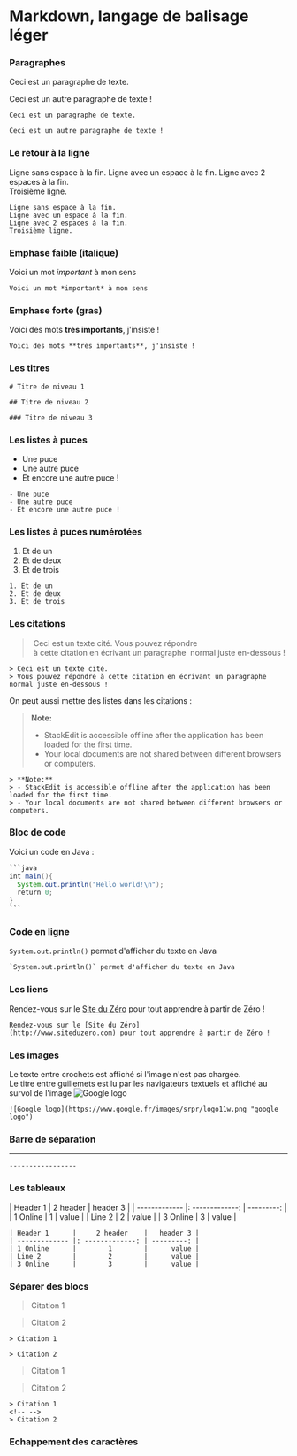 # Markdown, langage de balisage léger

### Paragraphes
Ceci est un paragraphe de texte.

Ceci est un autre paragraphe de texte !
```
Ceci est un paragraphe de texte.

Ceci est un autre paragraphe de texte !
```

### Le retour à la ligne
Ligne sans espace à la fin.
Ligne avec un espace à la fin.
Ligne avec 2 espaces à la fin.  
Troisième ligne.
```
Ligne sans espace à la fin.
Ligne avec un espace à la fin.
Ligne avec 2 espaces à la fin.  
Troisième ligne.
```

### Emphase faible (italique)
Voici un mot *important* à mon sens
```
Voici un mot *important* à mon sens
```

### Emphase forte (gras)
Voici des mots **très importants**, j'insiste !
```
Voici des mots **très importants**, j'insiste !
```

### Les titres
```
# Titre de niveau 1

## Titre de niveau 2

### Titre de niveau 3
```

### Les listes à puces
- Une puce
- Une autre puce
- Et encore une autre puce !
```
- Une puce
- Une autre puce
- Et encore une autre puce !
```

### Les listes à puces numérotées
1. Et de un
2. Et de deux
3. Et de trois
```
1. Et de un
2. Et de deux
3. Et de trois
```

### Les citations
> Ceci est un texte cité. Vous pouvez répondre
> à cette citation en écrivant un paragraphe
> normal juste en-dessous !
```
> Ceci est un texte cité.
> Vous pouvez répondre à cette citation en écrivant un paragraphe normal juste en-dessous !
```

On peut aussi mettre des listes dans les citations :

> **Note:**
> - StackEdit is accessible offline after the application has been loaded for the first time.
> - Your local documents are not shared between different browsers or computers.
```
> **Note:**
> - StackEdit is accessible offline after the application has been loaded for the first time.
> - Your local documents are not shared between different browsers or computers.
```

### Bloc de code
Voici un code en Java :
````java
```java
int main(){
  System.out.println("Hello world!\n");
  return 0;
}
```
````

### Code en ligne
`System.out.println()` permet d'afficher du texte en Java
```
`System.out.println()` permet d'afficher du texte en Java
```

### Les liens
Rendez-vous sur le [Site du Zéro](http://www.siteduzero.com) pour tout apprendre à partir de Zéro !
```
Rendez-vous sur le [Site du Zéro](http://www.siteduzero.com) pour tout apprendre à partir de Zéro !
```

### Les images
Le texte entre crochets est affiché si l'image n'est pas chargée.  
Le titre entre guillemets est lu par les navigateurs textuels et affiché au survol de l'image
![Google logo](https://www.google.fr/images/srpr/logo11w.png "google logo")
```
![Google logo](https://www.google.fr/images/srpr/logo11w.png "google logo")
```

### Barre de séparation
-----------------
```
-----------------
```

### Les tableaux

| Header 1      |     2 header    |   header 3 |
| ------------- |: -------------: | ---------: |
| 1 Online      |        1        |      value |
| Line 2        |        2        |      value |
| 3 Online      |        3        |      value |

```
| Header 1      |     2 header    |   header 3 |
| ------------- |: -------------: | ---------: |
| 1 Online      |        1        |      value |
| Line 2        |        2        |      value |
| 3 Online      |        3        |      value |

```

### Séparer des blocs

> Citation 1

> Citation 2
```
> Citation 1

> Citation 2
```

> Citation 1
<!-- -->
> Citation 2
```
> Citation 1
<!-- -->
> Citation 2
```

### Echappement des caractères
